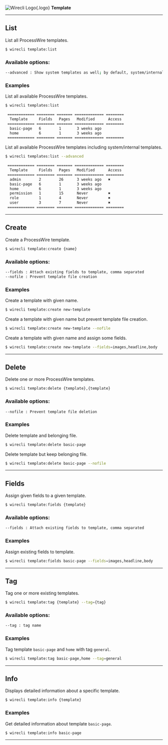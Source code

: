 ![Wirecli Logo](/assets/img/favicon-16x16.png){.logo} **Template**

---

## List

List all ProcessWire templates.

```sh
$ wirecli template:list
```

### Available options:

```sh
--advanced : Show system templates as well; by default, system/internal templates are not shown
```

### Examples

List all available ProcessWire templates.

```sh
$ wirecli templates:list

 ============ ======== ======= ============= ========
  Template     Fields   Pages   Modified      Access
 ============ ======== ======= ============= ========
  basic-page   6        1       3 weeks ago
  home         6        1       3 weeks ago
 ============ ======== ======= ============= ========
```

List all available ProcessWire templates including system/internal templates.

```sh
$ wirecli templates:list --advanced

 ============ ======== ======= ============= ========
  Template     Fields   Pages   Modified      Access
 ============ ======== ======= ============= ========
  admin        2        26      3 weeks ago   ✖
  basic-page   6        1       3 weeks ago
  home         6        1       3 weeks ago
  permission   1        15      Never         ✖
  role         1        4       Never         ✖
  user         3        7       Never         ✖
 ============ ======== ======= ============= ========
```

---

## Create

Create a ProcessWire template.

```sh
$ wirecli template:create {name}
```

### Available options:

```sh
--fields : Attach existing fields to template, comma separated
--nofile : Prevent template file creation
```

### Examples

Create a template with given name.

```sh
$ wirecli template:create new-template
```

Create a template with given name but prevent template file creation.

```sh
$ wirecli template:create new-template --nofile
```

Create a template with given name and assign some fields.

```sh
$ wirecli template:create new-template --fields=images,headline,body
```

---

## Delete

Delete one or more ProcessWire templates.

```sh
$ wirecli template:delete {template},{template}
```

### Available options:

```sh
--nofile : Prevent template file deletion
```

### Examples

Delete template and belonging file.

```sh
$ wirecli template:delete basic-page
```

Delete template but keep belonging file.

```sh
$ wirecli template:delete basic-page --nofile
```

---

## Fields

Assign given fields to a given template.

```sh
$ wirecli template:fields {template}
```

### Available options:

```sh
--fields : Attach existing fields to template, comma separated
```

### Examples

Assign existing fields to template.

```sh
$ wirecli template:fields basic-page --fields=images,headline,body
```

---

## Tag

Tag one or more existing templates.

```sh
$ wirecli template:tag {template} --tag={tag}
```

### Available options:

```sh
--tag : tag name
```

### Examples

Tag template `basic-page` and `home` with tag `general`.

```sh
$ wirecli template:tag basic-page,home --tag=general
```

---

## Info

Displays detailed information about a specific template.

```sh
$ wirecli template:info {template}
```

### Examples

Get detailed information about template `basic-page`.

```sh
$ wirecli template:info basic-page
```

---
